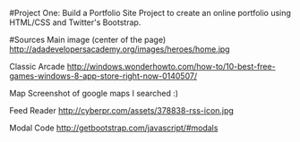 #Project One: Build a Portfolio Site
Project to create an online portfolio using HTML/CSS and Twitter's Bootstrap.

#Sources
Main image (center of the page)
http://adadevelopersacademy.org/images/heroes/home.jpg

Classic Arcade
http://windows.wonderhowto.com/how-to/10-best-free-games-windows-8-app-store-right-now-0140507/

Map
Screenshot of google maps I searched :)

Feed Reader
http://cyberpr.com/assets/378838-rss-icon.jpg

Modal Code
http://getbootstrap.com/javascript/#modals
